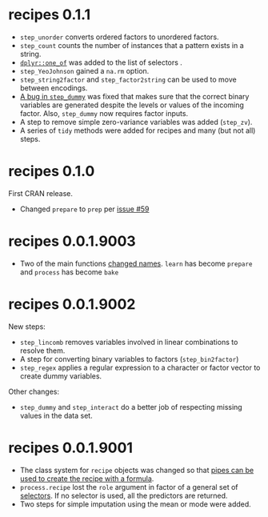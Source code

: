 # recipes 0.1.1

* `step_unorder` converts ordered factors to unordered factors. 
* `step_count` counts the number of instances that a pattern exists in a string. 
* [`dplyr::one_of`](https://github.com/topepo/recipes/issues/85) was added to the list of selectors .
* `step_YeoJohnson` gained a `na.rm` option.
* `step_string2factor` and `step_factor2string` can be used to move between encodings. 
* [A bug in `step_dummy`](https://github.com/topepo/recipes/issues/83) was fixed that makes sure that the correct binary variables are generated despite the levels or values of the incoming factor. Also, `step_dummy` now requires factor inputs. 
* A step to remove simple zero-variance variables was added (`step_zv`).
* A series of `tidy` methods were added for recipes and many (but not all) steps. 

# recipes 0.1.0

First CRAN release. 

* Changed `prepare` to `prep` per [issue #59](https://github.com/topepo/recipes/issues/59)

# recipes 0.0.1.9003

 * Two of the main functions [changed names](https://github.com/topepo/recipes/issues/57). `learn` has become `prepare` and `process` has become `bake`


# recipes 0.0.1.9002

New steps:

  * `step_lincomb` removes variables involved in linear combinations to resolve them. 
  * A step for converting binary variables to factors (`step_bin2factor`)
  *  `step_regex` applies a regular expression to a character or factor vector to create dummy variables. 

Other changes: 

* `step_dummy` and `step_interact` do a better job of respecting missing values in the data set. 


# recipes 0.0.1.9001

* The class system for `recipe` objects was changed so that [pipes can be used to create the recipe with a formula](https://github.com/topepo/recipes/issues/46).
* `process.recipe` lost the `role` argument in factor of a general set of [selectors](https://topepo.github.io/recipes/articles/Selecting_Variables.html). If no selector is used, all the predictors are returned. 
* Two steps for simple imputation using the mean or mode were added. 
